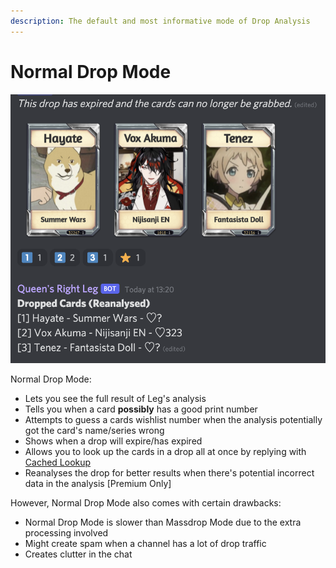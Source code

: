 ```yaml
---
description: The default and most informative mode of Drop Analysis
---
```


# Normal Drop Mode

![Example of Drop Analysis in Normal Mode](<../../.gitbook/assets/image (11).png>)

Normal Drop Mode:

* Lets you see the full result of Leg's analysis
* Tells you when a card **possibly** has a good print number
* Attempts to guess a cards wishlist number when the analysis potentially got the card's name/series wrong
* Shows when a drop will expire/has expired
* Allows you to look up the cards in a drop all at once by replying with [Cached Lookup](../character-tools/cached-lookup.md)
* Reanalyses the drop for better results when there's potential incorrect data in the analysis \[Premium Only]

However, Normal Drop Mode also comes with certain drawbacks:

* Normal Drop Mode is slower than Massdrop Mode due to the extra processing involved
* Might create spam when a channel has a lot of drop traffic
* Creates clutter in the chat

